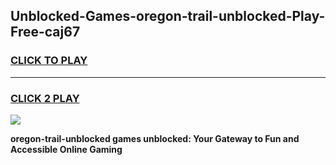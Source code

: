 
## Unblocked-Games-oregon-trail-unblocked-Play-Free-caj67
<h3>
<a href="https://premium76.site?title=oregon-trail-unblocked&ref=12A">CLICK TO PLAY</a></h3>
<hr>

<h3>
<a href="https://premium76.site?title=oregon-trail-unblocked&ref=12A">CLICK 2 PLAY</a>
  
</h3>

<a href="https://premium76.site?title=oregon-trail-unblocked&ref=12A"><img src="https://clearcache.store/games.png"></a>


**oregon-trail-unblocked games unblocked: Your Gateway to Fun and Accessible Online Gaming**
